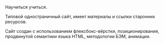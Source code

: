 Научиться учиться.

Типовой одностраничный сайт, имеет материалы и ссылки старонних ресурсов.

Сайт создан с использованием флексбокс-вёрстки, позиционирования, продвинутой семантики языка HTML, методологии БЭМ, анимации.
